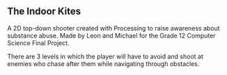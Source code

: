 ## The Indoor Kites
A 2D top-down shooter created with Processing to raise awareness about substance abuse. Made by Leon and Michael for the Grade 12 Computer Science Final Project.

There are 3 levels in which the player will have to avoid and shoot at enemies who chase after them while navigating through obstacles.
